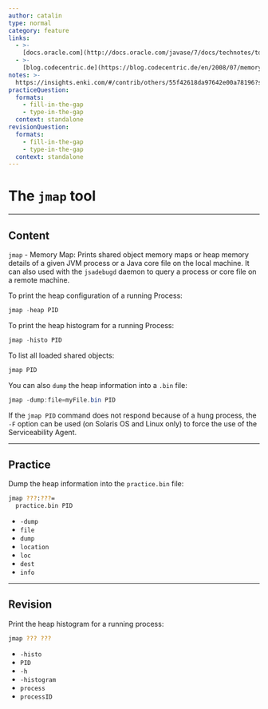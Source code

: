 ```yaml
---
author: catalin
type: normal
category: feature
links:
  - >-
    [docs.oracle.com](http://docs.oracle.com/javase/7/docs/technotes/tools/share/jmap.html){website}
  - >-
    [blog.codecentric.de](https://blog.codecentric.de/en/2008/07/memory-analysis-part-1-obtaining-a-java-heapdump/){website}
notes: >-
  https://insights.enki.com/#/contrib/others/55f42618da97642e00a78196?search=khandelwalrinki
practiceQuestion:
  formats:
    - fill-in-the-gap
    - type-in-the-gap
  context: standalone
revisionQuestion:
  formats:
    - fill-in-the-gap
    - type-in-the-gap
  context: standalone
---
```


# The `jmap` tool


---

## Content

`jmap` - Memory Map: Prints shared object memory maps or heap memory details of a given JVM process or a Java core file on the local machine. It can also used with the `jsadebugd` daemon to query a process or core file on a remote machine.

To print the heap configuration of a running Process:

```java
jmap -heap PID
```

To print the heap histogram for a running Process:

```java
jmap -histo PID
```

To list all loaded shared objects:

```java
jmap PID
```

You can also `dump` the heap information into a `.bin` file:

```java
jmap -dump:file=myFile.bin PID
```

If the `jmap PID` command does not respond because of a hung process, the `-F` option can be used (on Solaris OS and Linux only) to force the use of the Serviceability Agent.


---

## Practice

Dump the heap information into the `practice.bin` file:

```bash
jmap ???:???=
  practice.bin PID
```

- `-dump`
- `file`
- `dump`
- `location`
- `loc`
- `dest`
- `info`


---

## Revision

Print the heap histogram for a running process:

```bash
jmap ??? ???
```

- `-histo`
- `PID`
- `-h`
- `-histogram`
- `process`
- `processID`
